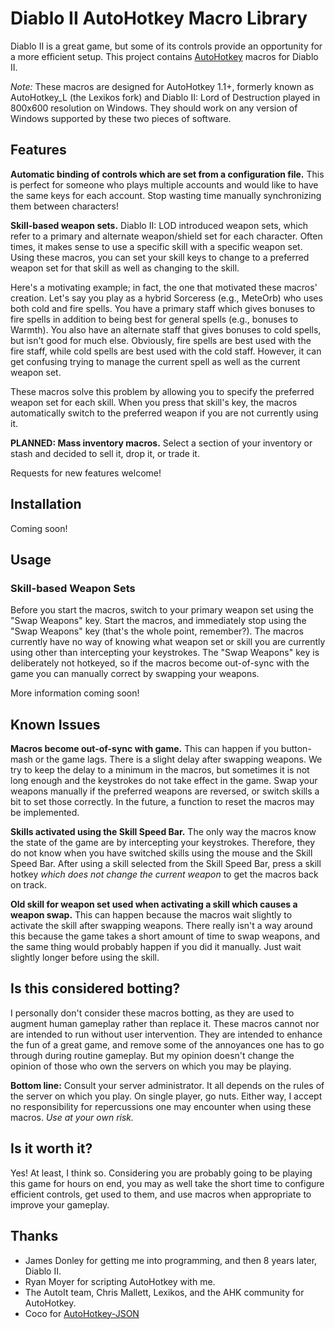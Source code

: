 Diablo II AutoHotkey Macro Library
==================================

Diablo II is a great game, but some of its controls provide an opportunity for a more efficient setup. This project contains [AutoHotkey][ahk] macros for Diablo II.

*Note:* These macros are designed for AutoHotkey 1.1+, formerly known as AutoHotkey_L (the Lexikos fork) and Diablo II: Lord of Destruction played in 800x600 resolution on Windows. They should work on any version of Windows supported by these two pieces of software.

[ahk]: http://ahkscript.org/

Features
--------

**Automatic binding of controls which are set from a configuration file.** This is perfect for someone who plays multiple accounts and would like to have the same keys for each account. Stop wasting time manually synchronizing them between characters!

**Skill-based weapon sets.** Diablo II: LOD introduced weapon sets, which refer to a primary and alternate weapon/shield set for each character. Often times, it makes sense to use a specific skill with a specific weapon set. Using these macros, you can set your skill keys to change to a preferred weapon set for that skill as well as changing to the skill.

Here's a motivating example; in fact, the one that motivated these macros' creation. Let's say you play as a hybrid Sorceress (e.g., MeteOrb) who uses both cold and fire spells. You have a primary staff which gives bonuses to fire spells in addition to being best for general spells (e.g., bonuses to Warmth). You also have an alternate staff that gives bonuses to cold spells, but isn't good for much else. Obviously, fire spells are best used with the fire staff, while cold spells are best used with the cold staff. However, it can get confusing trying to manage the current spell as well as the current weapon set.

These macros solve this problem by allowing you to specify the preferred weapon set for each skill. When you press that skill's key, the macros automatically switch to the preferred weapon if you are not currently using it.

**PLANNED: Mass inventory macros.** Select a section of your inventory or stash and decided to sell it, drop it, or trade it.

Requests for new features welcome!

Installation
------------

Coming soon!

Usage
-----

### Skill-based Weapon Sets

Before you start the macros, switch to your primary weapon set using the "Swap Weapons" key. Start the macros, and immediately stop using the "Swap Weapons" key (that's the whole point, remember?). The macros currently have no way of knowing what weapon set or skill you are currently using other than intercepting your keystrokes. The "Swap Weapons" key is deliberately not hotkeyed, so if the macros become out-of-sync with the game you can manually correct by swapping your weapons.

More information coming soon!

Known Issues
------------

**Macros become out-of-sync with game.** This can happen if you button-mash or the game lags. There is a slight delay after swapping weapons. We try to keep the delay to a minimum in the macros, but sometimes it is not long enough and the keystrokes do not take effect in the game. Swap your weapons manually if the preferred weapons are reversed, or switch skills a bit to set those correctly. In the future, a function to reset the macros may be implemented.

**Skills activated using the Skill Speed Bar.** The only way the macros know the state of the game are by intercepting your keystrokes. Therefore, they do not know when you have switched skills using the mouse and the Skill Speed Bar. After using a skill selected from the Skill Speed Bar, press a skill hotkey *which does not change the current weapon* to get the macros back on track.

**Old skill for weapon set used when activating a skill which causes a weapon swap.** This can happen because the macros wait slightly to activate the skill after swapping weapons. There really isn't a way around this because the game takes a short amount of time to swap weapons, and the same thing would probably happen if you did it manually. Just wait slightly longer before using the skill.

Is this considered botting?
---------------------------

I personally don't consider these macros botting, as they are used to augment human gameplay rather than replace it. These macros cannot nor are intended to run without user intervention. They are intended to enhance the fun of a great game, and remove some of the annoyances one has to go through during routine gameplay. But my opinion doesn't change the opinion of those who own the servers on which you may be playing.

**Bottom line:** Consult your server administrator. It all depends on the rules of the server on which you play. On single player, go nuts. Either way, I accept no responsibility for repercussions one may encounter when using these macros. *Use at your own risk.*

Is it worth it?
---------------

Yes! At least, I think so. Considering you are probably going to be playing this game for hours on end, you may as well take the short time to configure efficient controls, get used to them, and use macros when appropriate to improve your gameplay.

Thanks
------

* James Donley for getting me into programming, and then 8 years later, Diablo II.
* Ryan Moyer for scripting AutoHotkey with me.
* The AutoIt team, Chris Mallett, Lexikos, and the AHK community for AutoHotkey.
* Coco for [AutoHotkey-JSON](https://github.com/cocobelgica/AutoHotkey-JSON)
